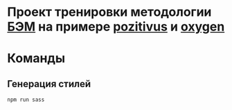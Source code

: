# Проект тренировки методологии [БЭМ](https://ru.bem.info/methodology/) на примере [pozitivus](https://youtu.be/Vom1FEVuDrM?list=PL0MUAHwery4rdZt-8E9p9zty2ZUCH6Ai3) и [oxygen](https://youtu.be/Jrjwewef_Ws)

# Команды

## Генерация стилей

```
npm run sass
```
